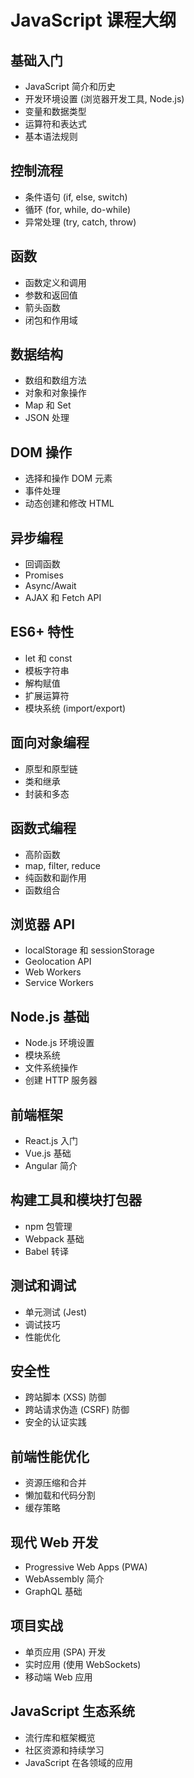 # JavaScript 课程大纲

## 基础入门
- JavaScript 简介和历史
- 开发环境设置 (浏览器开发工具, Node.js)
- 变量和数据类型
- 运算符和表达式
- 基本语法规则

## 控制流程
- 条件语句 (if, else, switch)
- 循环 (for, while, do-while)
- 异常处理 (try, catch, throw)

## 函数
- 函数定义和调用
- 参数和返回值
- 箭头函数
- 闭包和作用域

## 数据结构
- 数组和数组方法
- 对象和对象操作
- Map 和 Set
- JSON 处理

## DOM 操作
- 选择和操作 DOM 元素
- 事件处理
- 动态创建和修改 HTML

## 异步编程
- 回调函数
- Promises
- Async/Await
- AJAX 和 Fetch API

## ES6+ 特性
- let 和 const
- 模板字符串
- 解构赋值
- 扩展运算符
- 模块系统 (import/export)

## 面向对象编程
- 原型和原型链
- 类和继承
- 封装和多态

## 函数式编程
- 高阶函数
- map, filter, reduce
- 纯函数和副作用
- 函数组合

## 浏览器 API
- localStorage 和 sessionStorage
- Geolocation API
- Web Workers
- Service Workers

## Node.js 基础
- Node.js 环境设置
- 模块系统
- 文件系统操作
- 创建 HTTP 服务器

## 前端框架
- React.js 入门
- Vue.js 基础
- Angular 简介

## 构建工具和模块打包器
- npm 包管理
- Webpack 基础
- Babel 转译

## 测试和调试
- 单元测试 (Jest)
- 调试技巧
- 性能优化

## 安全性
- 跨站脚本 (XSS) 防御
- 跨站请求伪造 (CSRF) 防御
- 安全的认证实践

## 前端性能优化
- 资源压缩和合并
- 懒加载和代码分割
- 缓存策略

## 现代 Web 开发
- Progressive Web Apps (PWA)
- WebAssembly 简介
- GraphQL 基础

## 项目实战
- 单页应用 (SPA) 开发
- 实时应用 (使用 WebSockets)
- 移动端 Web 应用

## JavaScript 生态系统
- 流行库和框架概览
- 社区资源和持续学习
- JavaScript 在各领域的应用
